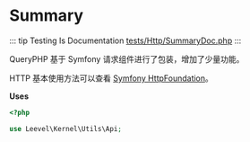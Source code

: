 # Summary

::: tip Testing Is Documentation
[tests/Http/SummaryDoc.php](https://github.com/hunzhiwange/framework/blob/master/tests/Http/SummaryDoc.php)
:::

QueryPHP 基于 Symfony 请求组件进行了包装，增加了少量功能。

HTTP 基本使用方法可以查看 [Symfony HttpFoundation](https://symfony.com/doc/current/components/http_foundation.html)。

**Uses**

``` php
<?php

use Leevel\Kernel\Utils\Api;
```